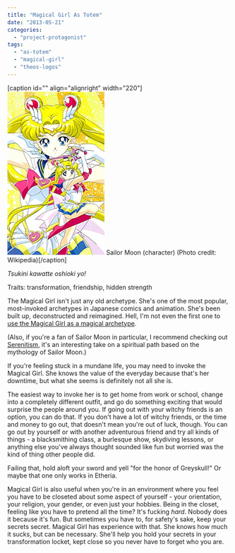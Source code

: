```yaml
---
title: "Magical Girl As Totem"
date: "2013-05-21"
categories: 
  - "project-protagonist"
tags: 
  - "as-totem"
  - "magical-girl"
  - "theos-logos"
---
```


\[caption id="" align="alignright" width="220"\][![Sailor Moon (character)](images/Sailor_Moon_01.jpg "Sailor Moon (character)")](http://en.wikipedia.org/wiki/File:Sailor_Moon_01.jpg) Sailor Moon (character) (Photo credit: Wikipedia)\[/caption\]

_Tsukini kawatte oshioki yo!_

Traits: transformation, friendship, hidden strength

The Magical Girl isn't just any old archetype. She's one of the most popular, most-invoked archetypes in Japanese comics and animation. She's been built up, deconstructed and reimagined. Hell, I'm not even the first one to [use the Magical Girl as a magical archetype](http://v-v-f.blogspot.com/2010/06/i-am-magical-girl-testimony.html "I Am A Magical Girl").

(Also, if you're a fan of Sailor Moon in particular, I recommend checking out [Serenitism](http://serenitism.webs.com/), it's an interesting take on a spiritual path based on the mythology of Sailor Moon.)

If you're feeling stuck in a mundane life, you may need to invoke the Magical Girl. She knows the value of the everyday because that's her downtime, but what she seems is definitely not all she is.

The easiest way to invoke her is to get home from work or school, change into a completely different outfit, and go do something exciting that would surprise the people around you. If going out with your witchy friends is an option, you can do that. If you don't have a lot of witchy friends, or the time and money to go out, that doesn't mean you're out of luck, though. You can go out by yourself or with another adventurous friend and try all kinds of things - a blacksmithing class, a burlesque show, skydiving lessons, or anything else you've always thought sounded like fun but worried was the kind of thing other people did.

Failing that, hold aloft your sword and yell "for the honor of Greyskull!" Or maybe that one only works in Etheria.

Magical Girl is also useful when you're in an environment where you feel you have to be closeted about some aspect of yourself - your orientation, your religion, your gender, or even just your hobbies. Being in the closet, feeling like you have to pretend all the time? It's fucking _hard_. Nobody does it because it's fun. But sometimes you have to, for safety's sake, keep your secrets secret. Magical Girl has experience with that. She knows how much it sucks, but can be necessary. She'll help you hold your secrets in your transformation locket, kept close so you never have to forget who you are.
